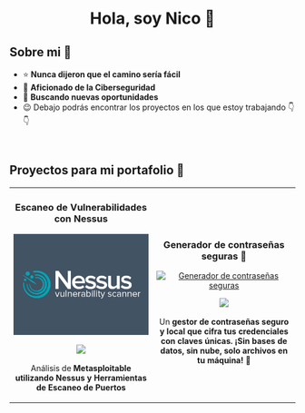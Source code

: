 <div align="center">
<h1 align="center">Hola, soy Nico</a> 👋</h1>
  

</div>

## Sobre mi 👀

- ⭐ **Nunca dijeron que el camino sería fácil**
- 🤖 **Aficionado de la Ciberseguridad**
- 🎥 **Buscando nuevas oportunidades**
- 😉 Debajo podrás encontrar los proyectos en los que estoy trabajando 👇👇
<br>

## Proyectos para mi portafolio 🎯
<table>
<tr>
<td width="50%">
<h3 align="center">Escaneo de Vulnerabilidades con Nessus</h3>
<div align="center">
<a href="https://github.com/Naickoo/Informe-Escaneo-Nessus" target="_blank"><img src="FotosReadme/Nessus.png" width="700" alt="Escaneo Vulnerabilidades"></a>
<p>
<a href="https://github.com/Naickoo/Informe-Escaneo-Nessus" target="_blank">
<img src="https://img.shields.io/badge/CÓDIGO-ff9?style=for-the-badge&logo=github&logoColor=black">
</a>
</p>
<p>Análisis de <strong>Metasploitable utilizando Nessus<strong> y Herramientas de Escaneo de Puertos</p>
</div>
                                                                                      
</td>

<td width="50%">
               <br>
<h3 align="center">Generador de contraseñas seguras 🔐</h3>
<div align="center">                                       
<a href="https://github.com/Naickoo/generador-contrasenas-seguras" target="_blank"><img src="FotosReadme/ContraseñasSeguras.jpg" width="300" alt="Generador de contraseñas seguras"></a>
<br>
<p>
<a href="https://github.com/Naickoo/generador-contrasenas-seguras" target="_blank">
<img src="https://img.shields.io/badge/C%C3%93DIGO-80ffaa?style=for-the-badge&logo=github&logoColor=black">
</a>
</p>
</p>Un <strong>gestor de contraseñas seguro y local<strong> que cifra tus credenciales con claves únicas. ¡Sin bases de datos, sin nube, solo archivos en tu máquina! 🚀</p>
</div>                                                             
</table>                                                                                 
</div>
<br>
<!--
<table>
<tr>
<td width="50%">
<h3 align="center"></h3>
<div align="center">
<a href="" target="_blank"><img src="" width="400" alt=""></a>
<p>
<a href="" target="_blank">
<img src="https://img.shields.io/badge/CÓDIGO-ff9?style=for-the-badge&logo=github&logoColor=black">
</a>
</p>
<p></p>
</div>
                                                                                     
</td>       
<!--
<td width="50%">
<h3 align="center"></h3>
<div align="center">
<a href="https://github.com/ArisGuimera/Curso-Kotlin-Multiplatform" target="_blank"><img src="https://i.imgur.com/nDDp1Ra.jpg" width="400" alt="Curso Kotlin Multiplatform"></a>
<p>
<a href="https://github.com/ArisGuimera/Curso-Kotlin-Multiplatform" target="_blank">
<img src="https://img.shields.io/badge/C%C3%93DIGO-cfaae0?style=for-the-badge&logo=github&logoColor=black">
</a>
<a href="https://youtube.com/playlist?list=PL8ie04dqq7_NUvBcMMosVRAbqZDWmRzX3&si=FdS-Z07ZFAUjDHAE" target="_blank">
<img src="https://img.shields.io/badge/-Youtube-green?style=for-the-badge&color=ff00f4">
</a>
</p>
<p>Aprende a programar aplicaciones <strong>multiplataform con Kotlin y Jetpack Compose</strong> - En este curso nos centraremos en dominar Kotlin Multiplatform <strong>desde cero</strong>. Curso <strong>GRATUITO</strong> (en desarrollo) con todo el código disponible para descargar.</p>
</div>
                                                                                      
</td>  
</table>                                                                                 
</div>
<br>
<!--
### ⚙️ &nbsp;GitHub Analytics
<-
<p align="center">
<a href="https://github.com/ArisGuimera">
  <img height="180em" src="https://github-readme-stats-eight-theta.vercel.app/api?username=ArisGuimera&show_icons=true&theme=algolia&include_all_commits=true&count_private=true"/>
  <img height="180em" src="https://github-readme-stats-eight-theta.vercel.app/api/top-langs/?username=ArisGuimera&layout=compact&langs_count=8&theme=algolia"/>
</a>
</p>
